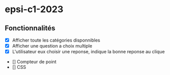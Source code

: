 # epsi-c1-2023

## Fonctionnalités
- [x] Afficher toute les catégories disponnibles 
- [x] Afficher une question a choix multiple
- [x] L'utilisateur eux choisir une reponse, indique la bonne reponse au clique
- [] Compteur de point
- [] CSS